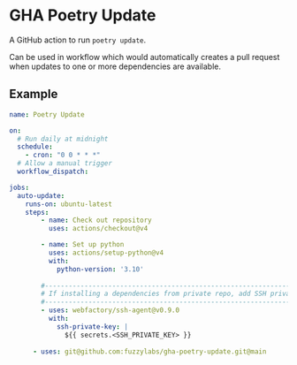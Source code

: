 # GHA Poetry Update

A GitHub action to run `poetry update`.

Can be used in workflow which would automatically creates a pull request when updates to one or more dependencies are available.

## Example

```yaml
name: Poetry Update

on: 
  # Run daily at midnight
  schedule:
    - cron: "0 0 * * *"
  # Allow a manual trigger
  workflow_dispatch:

jobs:
  auto-update:
    runs-on: ubuntu-latest
    steps:
        - name: Check out repository
          uses: actions/checkout@v4

        - name: Set up python
          uses: actions/setup-python@v4
          with:
            python-version: '3.10'
        
        #---------------------------------------------------------------------------
        # If installing a dependencies from private repo, add SSH private key here
        #---------------------------------------------------------------------------
        - uses: webfactory/ssh-agent@v0.9.0
          with:
            ssh-private-key: |
              ${{ secrets.<SSH_PRIVATE_KEY> }}
    
      - uses: git@github.com:fuzzylabs/gha-poetry-update.git@main
